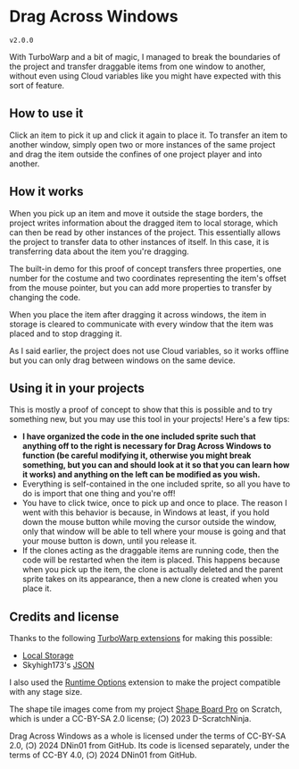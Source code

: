 # Drag Across Windows

`v2.0.0`

With TurboWarp and a bit of magic, I managed to break the boundaries of the project and transfer draggable items from one window to another, without even using Cloud variables like you might have expected with this sort of feature.

## How to use it

Click an item to pick it up and click it again to place it. To transfer an item to another window, simply open two or more instances of the same project and drag the item outside the confines of one project player and into another.

## How it works

When you pick up an item and move it outside the stage borders, the project writes information about the dragged item to local storage, which can then be read by other instances of the project. This essentially allows the project to transfer data to other instances of itself. In this case, it is transferring data about the item you're dragging.

The built-in demo for this proof of concept transfers three properties, one number for the costume and two coordinates representing the item's offset from the mouse pointer, but you can add more properties to transfer by changing the code.

When you place the item after dragging it across windows, the item in storage is cleared to communicate with every window that the item was placed and to stop dragging it.

As I said earlier, the project does not use Cloud variables, so it works offline but you can only drag between windows on the same device.

## Using it in your projects

This is mostly a proof of concept to show that this is possible and to try something new, but you may use this tool in your projects! Here's a few tips:

- **I have organized the code in the one included sprite such that anything off to the right is necessary for Drag Across Windows to function (be careful modifying it, otherwise you might break something, but you can and should look at it so that you can learn how it works) and anything on the left can be modified as you wish.**
- Everything is self-contained in the one included sprite, so all you have to do is import that one thing and you're off!
- You have to click twice, once to pick up and once to place. The reason I went with this behavior is because, in Windows at least, if you hold down the mouse button while moving the cursor outside the window, only that window will be able to tell where your mouse is going and that your mouse button is down, until you release it.
- If the clones acting as the draggable items are running code, then the code will be restarted when the item is placed. This happens because when you pick up the item, the clone is actually deleted and the parent sprite takes on its appearance, then a new clone is created when you place it.

## Credits and license

Thanks to the following [TurboWarp extensions](https://extensions.turbowarp.org/) for making this possible:
- [Local Storage](https://extensions.turbowarp.org/local-storage.js)
- Skyhigh173's [JSON](https://extensions.turbowarp.org/Skyhigh173/json.js)

I also used the [Runtime Options](https://extensions.turbowarp.org/runtime-options.js) extension to make the project compatible with any stage size.

The shape tile images come from my project [Shape Board Pro](https://scratch.mit.edu/projects/798778469/) on Scratch, which is under a CC-BY-SA 2.0 license; (Ͻ) 2023 D-ScratchNinja.

Drag Across Windows as a whole is licensed under the terms of CC-BY-SA 2.0, (Ͻ) 2024 DNin01 from GitHub. Its code is licensed separately, under the terms of CC-BY 4.0, (Ͻ) 2024 DNin01 from GitHub.

